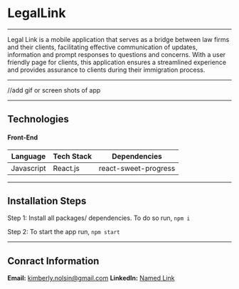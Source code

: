 # LegalLink #

- - - -

Legal Link is a mobile application that serves as a bridge between law firms and their clients, facilitating effective
communication of updates, information and prompt responses to questions and concerns. With a user friendly page for clients, this application ensures a streamlined experience and provides assurance to clients during their immigration process.

- - - -

//add gif or screen shots of app

- - - -

## Technologies ##

#### Front-End ####
Language      | Tech Stack    | Dependencies
------------- | ------------- |--------------
Javascript    | React.js      | react-sweet-progress

- - - -

## Installation Steps ##
Step 1: Install all packages/ dependencies. To do so run,
`npm i`

Step 2: To start the app run,
`npm start`

- - - -

## Conract Information ##
**Email:** kimberly.nolsin@gmail.com
**LinkedIn:** [Named Link](www.linkedin.com/in/kimberly-nolsin/ "Profile")

